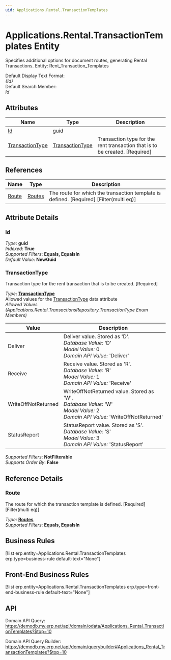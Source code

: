 ```yaml
---
uid: Applications.Rental.TransactionTemplates
---
```

# Applications.Rental.TransactionTemplates Entity

Specifies additional options for document routes, generating Rental Transactions. Entity: Rent_Transaction_Templates

Default Display Text Format:  
_{Id}_  
Default Search Member:  
_Id_  

## Attributes

| Name | Type | Description |
| ---- | ---- | --- |
| [Id](Applications.Rental.TransactionTemplates.md#id) | guid |  
| [TransactionType](Applications.Rental.TransactionTemplates.md#transactiontype) | [TransactionType](Applications.Rental.TransactionTemplates.md#transactiontype) | Transaction type for the rent transaction that is to be created. [Required] 

## References

| Name | Type | Description |
| ---- | ---- | --- |
| [Route](Applications.Rental.TransactionTemplates.md#route) | [Routes](Systems.Workflow.Routes.md) | The route for which the transaction template is defined. [Required] [Filter(multi eq)] |


## Attribute Details

### Id

_Type_: **guid**  
_Indexed_: **True**  
_Supported Filters_: **Equals, EqualsIn**  
_Default Value_: **NewGuid**  

### TransactionType

Transaction type for the rent transaction that is to be created. [Required]

_Type_: **[TransactionType](Applications.Rental.TransactionTemplates.md#transactiontype)**  
Allowed values for the [TransactionType](Applications.Rental.Transactions.md#transactiontype) data attribute  
_Allowed Values (Applications.Rental.TransactionsRepository.TransactionType Enum Members)_  

| Value | Description |
| ---- | --- |
| Deliver | Deliver value. Stored as 'D'. <br /> _Database Value:_ 'D' <br /> _Model Value:_ 0 <br /> _Domain API Value:_ 'Deliver' |
| Receive | Receive value. Stored as 'R'. <br /> _Database Value:_ 'R' <br /> _Model Value:_ 1 <br /> _Domain API Value:_ 'Receive' |
| WriteOffNotReturned | WriteOffNotReturned value. Stored as 'W'. <br /> _Database Value:_ 'W' <br /> _Model Value:_ 2 <br /> _Domain API Value:_ 'WriteOffNotReturned' |
| StatusReport | StatusReport value. Stored as 'S'. <br /> _Database Value:_ 'S' <br /> _Model Value:_ 3 <br /> _Domain API Value:_ 'StatusReport' |

_Supported Filters_: **NotFilterable**  
_Supports Order By_: **False**  


## Reference Details

### Route

The route for which the transaction template is defined. [Required] [Filter(multi eq)]

_Type_: **[Routes](Systems.Workflow.Routes.md)**  
_Supported Filters_: **Equals, EqualsIn**  



## Business Rules

[!list erp.entity=Applications.Rental.TransactionTemplates erp.type=business-rule default-text="None"]

## Front-End Business Rules

[!list erp.entity=Applications.Rental.TransactionTemplates erp.type=front-end-business-rule default-text="None"]

## API

Domain API Query:
<https://demodb.my.erp.net/api/domain/odata/Applications_Rental_TransactionTemplates?$top=10>

Domain API Query Builder:
<https://demodb.my.erp.net/api/domain/querybuilder#Applications_Rental_TransactionTemplates?$top=10>


